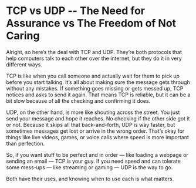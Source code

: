 
# TCP vs UDP -- The Need for Assurance vs The Freedom of Not Caring

Alright, so here’s the deal with TCP and UDP. They’re both protocols that help computers talk to each other over the internet, but they do it in very different ways.

TCP is like when you call someone and actually wait for them to pick up before you start talking. It’s all about making sure the message gets through without any mistakes. If something goes missing or gets messed up, TCP notices and asks to send it again. That means TCP is reliable, but it can be a bit slow because of all the checking and confirming it does.

UDP, on the other hand, is more like shouting across the street. You just send your message and hope it reaches. No checking if the other side got it or not. Because it skips all that back-and-forth, UDP is way faster, but sometimes messages get lost or arrive in the wrong order. That’s okay for things like live videos, games, or voice calls where speed is more important than perfection.

So, if you want stuff to be perfect and in order — like loading a webpage or sending an email — TCP is your guy. If you need speed and can tolerate some mess-ups — like streaming or gaming — UDP is the way to go.

Both have their uses, and knowing when to use each is what matters.
